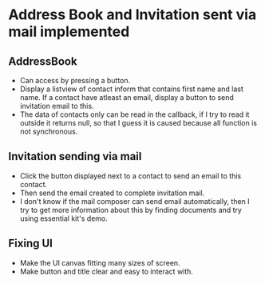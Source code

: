 # Address Book and Invitation sent via mail implemented
## AddressBook
* Can access by pressing a button.
* Display a listview of contact inform that contains first name and last name. If a contact have atleast an email, display a button to send invitation email to this.
* The data of contacts only can be read in the callback, if I try to read it outside it returns null, so that I guess it is caused because all function is not synchronous.
## Invitation sending via mail
* Click the button displayed next to a contact to send an email to this contact.
* Then send the email created to complete invitation mail.
* I don't know if the mail composer can send email automatically, then I try to get more information about this by finding documents and try using essential kit's demo. 
## Fixing UI
* Make the UI canvas fitting many sizes of screen.
* Make button and title clear and easy to interact with.
